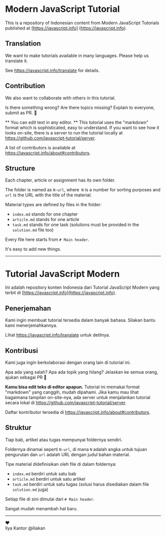 
# Modern JavaScript Tutorial

This is a repository of Indonesian content from Modern JavaScript Tutorials published at [https://javascript.info] (https://javascript.info).

## Translation

We want to make tutorials available in many languages. Please help us translate it.

See <https://javascript.info/translate> for details.

## Contribution

We also want to collaborate with others in this tutorial.

Is there something wrong? Are there topics missing? Explain to everyone, submit as PR. 👏

** You can edit text in any editor. ** This tutorial uses the "markdown" format which is sophisticated, easy to understand. If you want to see how it looks on-site, there is a server to run the tutorial locally at <https://github.com/javascript-tutorial/server>.

A list of contributors is available at <https://javascript.info/about#contributors>.

## Structure

Each chapter, article or assignment has its own folder.

The folder is named as `N-url`, where` N` is a number for sorting purposes and `url` is the URL with the title of the material.

Material types are defined by files in the folder:

  - `index.md` stands for one chapter
  - `article.md` stands for one article
  - `task.md` stands for one task (solutions must be provided in the` solution.md` file too)

Every file here starts from `# Main header`.

It's easy to add new things.

---

# Tutorial JavaScript Modern

Ini adalah repository konten Indonesia dari Tutorial JavaScript Modern yang terbit di [https://javascript.info](https://javascript.info).

## Penerjemahan

Kami ingin membuat tutorial tersedia dalam banyak bahasa. Silakan bantu kami menerjemahkannya.

Lihat <https://javascript.info/translate> untuk detilnya.

## Kontribusi

Kami juga ingin berkolaborasi dengan orang lain di tutorial ini.

Apa ada yang salah? Apa ada topik yang hilang? Jelaskan ke semua orang, ajukan sebagai PR 👏

**Kamu bisa edit teks di editor apapun.** Tutorial ini memakai format "markdown" yang canggih, mudah dipahami. Jika kamu mau lihat bagaimana tampilan on-site-nya, ada server untuk menjalankan tutorial secara lokal di <https://github.com/javascript-tutorial/server>.  

Daftar kontributor tersedia di <https://javascript.info/about#contributors>.

## Struktur

Tiap bab, artikel atau tugas mempunyai foldernya sendiri.

Foldernya dinamai seperti `N-url`, di mana `N` adalah angka untuk tujuan pengurutan dan `url` adalah URL dengan judul bahan material.

Tipe material didefinisikan oleh file di dalam foldernya:

  - `index.md` berdiri untuk satu bab
  - `article.md` berdiri untuk satu artikel
  - `task.md` berdiri untuk satu tugas (solusi harus disediakan dalam file `solution.md` juga)

Setiap file di sini dimulai dari `# Main header`.

Sangat mudah menambah hal baru.

---
♥  
Ilya Kantor @iliakan
